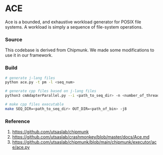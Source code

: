 # ACE #
Ace is a bounded, and exhaustive workload generator for POSIX file systems. A workload is simply a sequence of file-system operations.

### Source ###
This codebase is derived from Chipmunk. We made some modifications to use it in our framework.

### Build ####
```bash
# generate j-lang files
python ace.py -t pm -l <seq_num>

# generate cpp files based on j-lang files
python3 cmAdapterParallel.py --i <path_to_seq_dir> -n <number_of_threads>

# make cpp files executable
make SEQ_DIR=<path_to_seq_dir> OUT_DIR=<path_of_bin> -j8
```

### Reference ###
1. https://github.com/utsaslab/chipmunk
2. https://github.com/utsaslab/crashmonkey/blob/master/docs/Ace.md
3. https://github.com/utsaslab/chipmunk/blob/main/chipmunk/executor/ace/ace.py
